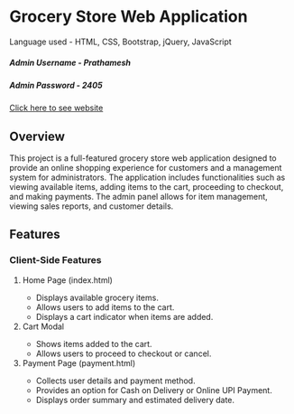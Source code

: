 <h1>Grocery Store Web Application</h1>
<p>Language used - HTML, CSS, Bootstrap, jQuery, JavaScript</p>

<h5>Admin Username - Prathamesh</h5>
<h5>Admin Password - 2405</h5>

<p><a href="https://groceryapp-mu.vercel.app/">Click here to see website</a></p>

<h2>Overview</h2>
<p>This project is a full-featured grocery store web application designed to provide an online shopping experience for customers and a management system for administrators. The application includes functionalities such as viewing available items, adding items to the cart, proceeding to checkout, and making payments. The admin panel allows for item management, viewing sales reports, and customer details.</p>

<h2>Features</h2>

<h3>Client-Side Features</h3>
<ol>
  <li>Home Page (index.html)</li>
  <ul>
    <li>Displays available grocery items.</li>
    <li>Allows users to add items to the cart.</li>
    <li>Displays a cart indicator when items are added.</li>
  </ul>

  <li>Cart Modal</li>
  <ul>
    <li>Shows items added to the cart.</li>
    <li>Allows users to proceed to checkout or cancel.</li>
  </ul>

  <li>Payment Page (payment.html)</li>
  <ul>
    <li>Collects user details and payment method.</li>
    <li>Provides an option for Cash on Delivery or Online UPI Payment.</li>
    <li>Displays order summary and estimated delivery date.</li>
  </ul>
</ol>



